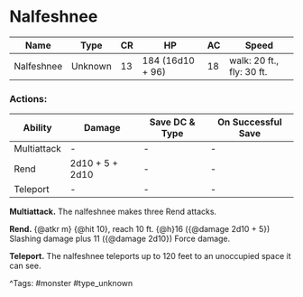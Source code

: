 # Nalfeshnee

| Name | Type | CR | HP | AC | Speed |
|------|------|----|----|----|-------|
| Nalfeshnee | Unknown | 13 | 184 (16d10 + 96) | 18 | walk: 20 ft., fly: 30 ft. |

### Actions:

| Ability | Damage | Save DC & Type | On Successful Save |
|---------|--------|----------------|--------------------|
| Multiattack | - | - | - |
| Rend | 2d10 + 5 + 2d10 | - | - |
| Teleport | - | - | - |


**Multiattack.** The nalfeshnee makes three Rend attacks.

**Rend.** {@atkr m} {@hit 10}, reach 10 ft. {@h}16 ({@damage 2d10 + 5}) Slashing damage plus 11 ({@damage 2d10}) Force damage.

**Teleport.** The nalfeshnee teleports up to 120 feet to an unoccupied space it can see.

^Tags: #monster #type_unknown
